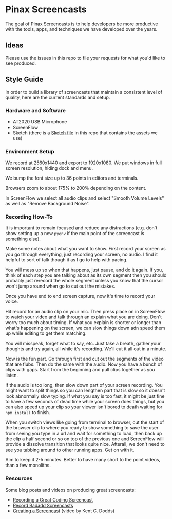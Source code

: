 # Pinax Screencasts

The goal of Pinax Screencasts is to help developers be more productive with the
tools, apps, and techniques we have developed over the years.

## Ideas

Please use the issues in this repo to file your requests for what you'd like
to see produced.

## Style Guide

In order to build a library of screencasts that maintain a consistent level of
quality, here are the current standards and setup.

### Hardware and Software

* AT2020 USB Microphone
* ScreenFlow
* Sketch (there is a [Sketch file](assets/Assets.sketch) in this repo that contains the assets we use)

### Environment Setup

We record at 2560x1440 and export to 1920x1080. We put windows in full screen
resolution, hiding dock and menu.

We bump the font size up to 36 points in editors and terminals.

Browsers zoom to about 175% to 200% depending on the content.

In ScreenFlow we select all audio clips and select "Smooth Volume Levels" as
well as "Remove Background Noise".

### Recording How-To

It is important to remain focused and reduce any distractions (e.g. don't show
setting up a new `pyenv` if the main point of the screencast is something else).

Make some notes about what you want to show.  First record your screen as you
go through everything, just recording your screen, no audio.  I find it helpful
to sort of talk though it as I go to help with pacing.

You will mess up so when that happens, just pause, and do it again.  If you,
think of each step you are talking about as its own segment then you should
probably just rerecord the whole segment unless you know that the cursor won't
jump around when go to cut out the mistakes.

Once you have end to end screen capture, now it's time to record your voice.

Hit record for an audio clip on your mic. Then press place on in ScreenFlow to
watch your video and talk through an explain what you are doing. Don't worry too
much about timing. If what you explain is shorter or longer than what's happening
on the screen, we can slow things down adn speed them up while editing to get
them matching.

You will misspeak, forget what to say, etc.  Just take a breath, gather your
thoughts and try again, all while it's recording.  We'll cut it all out in a
minute.

Now is the fun part.  Go through first and cut out the segments of the video
that are flubs.  Then do the same with the audio.  Now you have a bunch of clips
with gaps.  Start from the beginning and pull clips together as you listen.

If the audio is too long, then slow down part of your screen recording. You
might want to split things so you can lengthen part that is slow so it doesn't
look abnormally slow typing.  If what you say is too fast, it might be just
fine to have a few seconds of dead time while your screen does things, but you
can also speed up your clip so your viewer isn't bored to death waiting for
`npm install` to finish.

When you switch views like going from terminal to browser, cut the start of the
browser clip to where you ready to show something to save the user from seeing
you type in a url and wait for something to load, then back up the clip a half
second or so on top of the previous one and ScreenFlow will provide a dissolve
transition that looks quite nice. Afterall, we don't need to see you tabbing
around to other running apps. Get on with it.

Aim to keep it 2-5 minutes.  Better to have many short to the point videos, than
a few monoliths.

### Resources

Some blog posts and videos on producing great screencasts:

* [Recording a Great Coding Screencast](https://egghead.io/articles/recording-a-great-coding-screencast)
* [Record Badadd Screencasts](https://egghead.io/courses/record-badass-screencasts-for-egghead-io)
* [Creating a Screencast](https://www.youtube.com/watch?v=HJMEiyK7sEc) (video by Kent C. Dodds)

